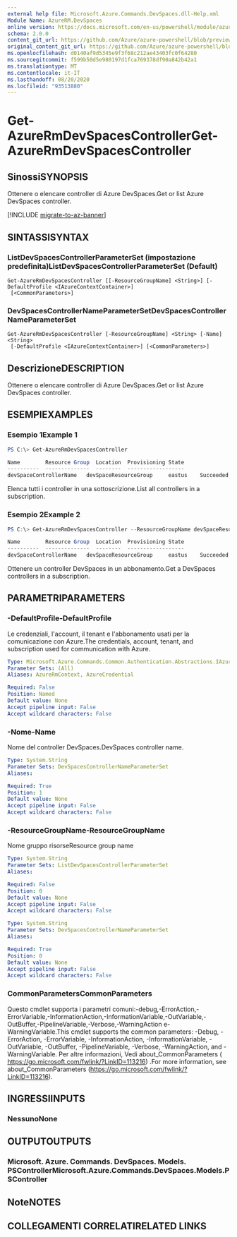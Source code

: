 ```yaml
---
external help file: Microsoft.Azure.Commands.DevSpaces.dll-Help.xml
Module Name: AzureRM.DevSpaces
online version: https://docs.microsoft.com/en-us/powershell/module/azurerm.devspaces/get-azureevspacescontroller
schema: 2.0.0
content_git_url: https://github.com/Azure/azure-powershell/blob/preview/src/ResourceManager/DevSpaces/Commands.DevSpaces/help/Get-AzureRmDevSpacesController.md
original_content_git_url: https://github.com/Azure/azure-powershell/blob/preview/src/ResourceManager/DevSpaces/Commands.DevSpaces/help/Get-AzureRmDevSpacesController.md
ms.openlocfilehash: d0140af9d5345e9f3f68c212ae43403fc0f64280
ms.sourcegitcommit: f599b50d5e980197d1fca769378df90a842b42a1
ms.translationtype: MT
ms.contentlocale: it-IT
ms.lasthandoff: 08/20/2020
ms.locfileid: "93513880"
---
```

# <span data-ttu-id="bb4a3-101">Get-AzureRmDevSpacesController</span><span class="sxs-lookup"><span data-stu-id="bb4a3-101">Get-AzureRmDevSpacesController</span></span>

## <span data-ttu-id="bb4a3-102">Sinossi</span><span class="sxs-lookup"><span data-stu-id="bb4a3-102">SYNOPSIS</span></span>
<span data-ttu-id="bb4a3-103">Ottenere o elencare controller di Azure DevSpaces.</span><span class="sxs-lookup"><span data-stu-id="bb4a3-103">Get or list Azure DevSpaces controller.</span></span>

[!INCLUDE [migrate-to-az-banner](../../includes/migrate-to-az-banner.md)]

## <span data-ttu-id="bb4a3-104">SINTASSI</span><span class="sxs-lookup"><span data-stu-id="bb4a3-104">SYNTAX</span></span>

### <span data-ttu-id="bb4a3-105">ListDevSpacesControllerParameterSet (impostazione predefinita)</span><span class="sxs-lookup"><span data-stu-id="bb4a3-105">ListDevSpacesControllerParameterSet (Default)</span></span>
```
Get-AzureRmDevSpacesController [[-ResourceGroupName] <String>] [-DefaultProfile <IAzureContextContainer>]
 [<CommonParameters>]
```

### <span data-ttu-id="bb4a3-106">DevSpacesControllerNameParameterSet</span><span class="sxs-lookup"><span data-stu-id="bb4a3-106">DevSpacesControllerNameParameterSet</span></span>
```
Get-AzureRmDevSpacesController [-ResourceGroupName] <String> [-Name] <String>
 [-DefaultProfile <IAzureContextContainer>] [<CommonParameters>]
```

## <span data-ttu-id="bb4a3-107">Descrizione</span><span class="sxs-lookup"><span data-stu-id="bb4a3-107">DESCRIPTION</span></span>
<span data-ttu-id="bb4a3-108">Ottenere o elencare controller di Azure DevSpaces.</span><span class="sxs-lookup"><span data-stu-id="bb4a3-108">Get or list Azure DevSpaces controller.</span></span>

## <span data-ttu-id="bb4a3-109">ESEMPI</span><span class="sxs-lookup"><span data-stu-id="bb4a3-109">EXAMPLES</span></span>

### <span data-ttu-id="bb4a3-110">Esempio 1</span><span class="sxs-lookup"><span data-stu-id="bb4a3-110">Example 1</span></span>
```powershell
PS C:\> Get-AzureRmDevSpacesController

Name        Resource Group  Location  Provisioning State
----------  --------------  --------  ------------------
devSpaceControllerName   devSpaceResourceGroup     eastus    Succeeded
```

<span data-ttu-id="bb4a3-111">Elenca tutti i controller in una sottoscrizione.</span><span class="sxs-lookup"><span data-stu-id="bb4a3-111">List all controllers in a subscription.</span></span>

### <span data-ttu-id="bb4a3-112">Esempio 2</span><span class="sxs-lookup"><span data-stu-id="bb4a3-112">Example 2</span></span>
```powershell
PS C:\> Get-AzureRmDevSpacesController --ResourceGroupName devSpaceResourceGroup -Name devSpaceControllerName

Name        Resource Group  Location  Provisioning State
----------  --------------  --------  ------------------
devSpaceControllerName   devSpaceResourceGroup     eastus    Succeeded
```

<span data-ttu-id="bb4a3-113">Ottenere un controller DevSpaces in un abbonamento.</span><span class="sxs-lookup"><span data-stu-id="bb4a3-113">Get a DevSpaces controllers in a subscription.</span></span>

## <span data-ttu-id="bb4a3-114">PARAMETRI</span><span class="sxs-lookup"><span data-stu-id="bb4a3-114">PARAMETERS</span></span>

### <span data-ttu-id="bb4a3-115">-DefaultProfile</span><span class="sxs-lookup"><span data-stu-id="bb4a3-115">-DefaultProfile</span></span>
<span data-ttu-id="bb4a3-116">Le credenziali, l'account, il tenant e l'abbonamento usati per la comunicazione con Azure.</span><span class="sxs-lookup"><span data-stu-id="bb4a3-116">The credentials, account, tenant, and subscription used for communication with Azure.</span></span>

```yaml
Type: Microsoft.Azure.Commands.Common.Authentication.Abstractions.IAzureContextContainer
Parameter Sets: (All)
Aliases: AzureRmContext, AzureCredential

Required: False
Position: Named
Default value: None
Accept pipeline input: False
Accept wildcard characters: False
```

### <span data-ttu-id="bb4a3-117">-Nome</span><span class="sxs-lookup"><span data-stu-id="bb4a3-117">-Name</span></span>
<span data-ttu-id="bb4a3-118">Nome del controller DevSpaces.</span><span class="sxs-lookup"><span data-stu-id="bb4a3-118">DevSpaces controller name.</span></span>

```yaml
Type: System.String
Parameter Sets: DevSpacesControllerNameParameterSet
Aliases:

Required: True
Position: 1
Default value: None
Accept pipeline input: False
Accept wildcard characters: False
```

### <span data-ttu-id="bb4a3-119">-ResourceGroupName</span><span class="sxs-lookup"><span data-stu-id="bb4a3-119">-ResourceGroupName</span></span>
<span data-ttu-id="bb4a3-120">Nome gruppo risorse</span><span class="sxs-lookup"><span data-stu-id="bb4a3-120">Resource group name</span></span>

```yaml
Type: System.String
Parameter Sets: ListDevSpacesControllerParameterSet
Aliases:

Required: False
Position: 0
Default value: None
Accept pipeline input: False
Accept wildcard characters: False
```

```yaml
Type: System.String
Parameter Sets: DevSpacesControllerNameParameterSet
Aliases:

Required: True
Position: 0
Default value: None
Accept pipeline input: False
Accept wildcard characters: False
```

### <span data-ttu-id="bb4a3-121">CommonParameters</span><span class="sxs-lookup"><span data-stu-id="bb4a3-121">CommonParameters</span></span>
<span data-ttu-id="bb4a3-122">Questo cmdlet supporta i parametri comuni:-debug,-ErrorAction,-ErrorVariable,-InformationAction,-InformationVariable,-OutVariable,-OutBuffer,-PipelineVariable,-Verbose,-WarningAction e-WarningVariable.</span><span class="sxs-lookup"><span data-stu-id="bb4a3-122">This cmdlet supports the common parameters: -Debug, -ErrorAction, -ErrorVariable, -InformationAction, -InformationVariable, -OutVariable, -OutBuffer, -PipelineVariable, -Verbose, -WarningAction, and -WarningVariable.</span></span> <span data-ttu-id="bb4a3-123">Per altre informazioni, Vedi about_CommonParameters ( https://go.microsoft.com/fwlink/?LinkID=113216) .</span><span class="sxs-lookup"><span data-stu-id="bb4a3-123">For more information, see about_CommonParameters (https://go.microsoft.com/fwlink/?LinkID=113216).</span></span>

## <span data-ttu-id="bb4a3-124">INGRESSI</span><span class="sxs-lookup"><span data-stu-id="bb4a3-124">INPUTS</span></span>

### <span data-ttu-id="bb4a3-125">Nessuno</span><span class="sxs-lookup"><span data-stu-id="bb4a3-125">None</span></span>

## <span data-ttu-id="bb4a3-126">OUTPUT</span><span class="sxs-lookup"><span data-stu-id="bb4a3-126">OUTPUTS</span></span>

### <span data-ttu-id="bb4a3-127">Microsoft. Azure. Commands. DevSpaces. Models. PSController</span><span class="sxs-lookup"><span data-stu-id="bb4a3-127">Microsoft.Azure.Commands.DevSpaces.Models.PSController</span></span>

## <span data-ttu-id="bb4a3-128">Note</span><span class="sxs-lookup"><span data-stu-id="bb4a3-128">NOTES</span></span>

## <span data-ttu-id="bb4a3-129">COLLEGAMENTI CORRELATI</span><span class="sxs-lookup"><span data-stu-id="bb4a3-129">RELATED LINKS</span></span>
